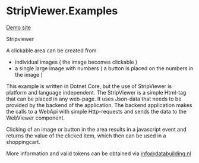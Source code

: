 # StripViewer.Examples


[Demo site](https://yassirmvcwebapp20210216111158.azurewebsites.net)


Stripviewer 

A clickable area can be created from  
- individual images ( the image becomes clickable )
- a single large image with numbers ( a button is placed on the numbers in the image )


This example is written in Dotnet Core, but the use of StripViewer is platform and language independent.
The StripViewer is a simple Html-tag that can be placed in any web-page. It uses Json-data that needs to be provided by the backend of the application.
The backend application makes the calls to a WebApi with simple Http-requests and sends the data to the WebViewer component.

Clicking of an image or button in the area results in a javascript event and returns the value of the clicked item, which then can be used in a shoppingcart.

More information and valid tokens can be obtained via info@databuilding.nl
